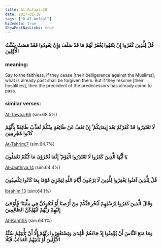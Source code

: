 ```yaml
---
title: Al-Anfaal:38
date: 2017-01-18
tags: ["8.Al-Anfaal"]
hidemeta: true 
ShowPostNavLinks: true 
---
```

### قُلْ لِلَّذِينَ كَفَرُوا إِنْ يَنْتَهُوا يُغْفَرْ لَهُمْ مَا قَدْ سَلَفَ وَإِنْ يَعُودُوا فَقَدْ مَضَتْ سُنَّتُ الْأَوَّلِينَ
### meaning: 
Say to the faithless, if they cease [their belligerence against the Muslims], what is already past shall be forgiven them. But if they resume [their hostilities], then the precedent of the predecessors has already come to pass.
### similar verses: 

[At-Tawba:66](/9/66) (sim:68.5%)

### لَا تَعْتَذِرُوا قَدْ كَفَرْتُمْ بَعْدَ إِيمَانِكُمْ ۚ إِنْ نَعْفُ عَنْ طَائِفَةٍ مِنْكُمْ نُعَذِّبْ طَائِفَةً بِأَنَّهُمْ كَانُوا مُجْرِمِينَ

[At-Tahrim:7](/66/7) (sim:64.7%)

### يَا أَيُّهَا الَّذِينَ كَفَرُوا لَا تَعْتَذِرُوا الْيَوْمَ ۖ إِنَّمَا تُجْزَوْنَ مَا كُنْتُمْ تَعْمَلُونَ

[Al-Jaathiya:14](/45/14) (sim:64.4%)

### قُلْ لِلَّذِينَ آمَنُوا يَغْفِرُوا لِلَّذِينَ لَا يَرْجُونَ أَيَّامَ اللَّهِ لِيَجْزِيَ قَوْمًا بِمَا كَانُوا يَكْسِبُونَ

[Ibrahim:13](/14/13) (sim:64.1%)

### وَقَالَ الَّذِينَ كَفَرُوا لِرُسُلِهِمْ لَنُخْرِجَنَّكُمْ مِنْ أَرْضِنَا أَوْ لَتَعُودُنَّ فِي مِلَّتِنَا ۖ فَأَوْحَىٰ إِلَيْهِمْ رَبُّهُمْ لَنُهْلِكَنَّ الظَّالِمِينَ

[Al-Kahf:55](/18/55) (sim:64.1%)

### وَمَا مَنَعَ النَّاسَ أَنْ يُؤْمِنُوا إِذْ جَاءَهُمُ الْهُدَىٰ وَيَسْتَغْفِرُوا رَبَّهُمْ إِلَّا أَنْ تَأْتِيَهُمْ سُنَّةُ الْأَوَّلِينَ أَوْ يَأْتِيَهُمُ الْعَذَابُ قُبُلًا
